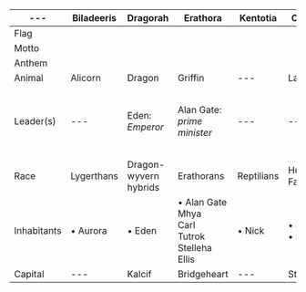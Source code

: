  ---|Biladeeris|Dragorah|Erathora|Kentotia|Oceania|Saintaints|Titanrus|Voldelere|
|---|---|---|---|---|---|---|---|---| 
Flag | 
Motto | 
Anthem |
Animal | Alicorn | Dragon | Griffin | --- | Lamia | Steed | --- | --- | 
Leader(s) | --- | Eden: *Emperor* | Alan Gate: *prime minister* | --- | --- | Ira | Tedious III: *previous emperor*<br/>Sacamus: *Emperor* | Malealcon<br/>Julian Terran | 
Race | Lygerthans | Dragon-wyvern hybrids | Erathorans | Reptilians | Human-Fauna | Talkins<br/>Lumerians | Cyborgs | --- |
Inhabitants  | • Aurora | • Eden | • Alan Gate<br/>Mhya<br/>Carl<br/>Tutrok<br/>Stelleha<br/>Ellis | • Nick |  • Rii<br/>• Sonya | • Ira<br/>• Korrin | • Tutrok<br/> •Sacamus | • Anthren<br/>• Maleacon<br/>Tarren
Capital | --- | Kalcif | Bridgeheart | --- | Steelpoint | Opulis | Basile | --- 


